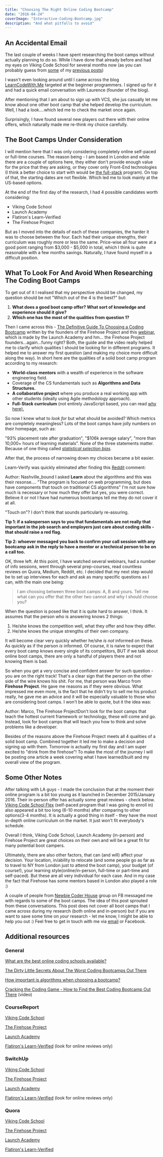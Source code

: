 ```yaml
---
title: "Choosing The Right Online Coding Bootcamp"
date: "2016-04-24"
coverImage: "Interactive-Coding-Bootcamp.jpg"
description: "And what pitfalls to avoid"
---
```


## An Accidental Email

The last couple of weeks I have spent researching the boot camps without actually planning to do so. While I have done that already before and had my eyes on Viking Code School for several months now (as you can probably guess from [some](http://localhost/vcs-prep-work-tearing-and-mocking-up-facebook-ux-and-design-part-1/) of my [previous posts](http://localhost/vcs-prep-work-tearing-and-mocking-up-facebook-ux-and-design-part-2/))

I wasn't even looking around until I came across the blog [LearnCodeWith.Me](http://learntocodewith.me/) targeted at the beginner programmers. I signed up for it and had a quick email conversation with Laurence (founder of the blog).

After mentioning that I am about to sign up with VCS, she jus casually let me know about one other boot camp that she helped develop the curriculum. Well, I had a look....which led me to check the market once again.

Surprisingly, I have found several new players out there with their online offers, which naturally made me re-think my choice carefully.

## The Boot Camps Under Consideration

I will mention here that I was only considering completely online self-paced or full-time courses. The reason being - I am based in London and while there are a couple of options here, they either don't provide enough value for the price that they are asking, or they cover only Front-End technologies (I think a better choice to start with would be [the full-stack](https://www.quora.com/What-does-the-term-full-stack-programmer-mean) program). On top of that, the starting dates are not flexible. Which led me to look mainly at the US-based options.

At the end of the first day of the research, I had 4 possible candidates worth considering:

- Viking Code School
- Launch Academy
- Flatiron's Learn-Verified
- The Firehose Project

But as I moved into the details of each of these companies, the harder it was to choose between the four. Each had their unique strengths, their curriculum was roughly more or less the same. Price-wise all four were at a good point ranging from $3,000 - $5,000 in total, which I think is quite reasonable with a few months savings. Naturally, I have found myself in a difficult position.

## What To Look For And Avoid When Researching The Coding Boot Camps

To get out of it I realised that my perspective should be changed, my question should be not "Which out of the 4 is the best?" but:

1. **What does a good boot camp offer? What sort of knowledge and experience should it give?**
2. **Which one has** **the most of the qualities from question 1?**

Then I came across this - [The Definitive Guide To Choosing a Coding Bootcamp](https://www.thefirehoseproject.com/definitive-guide) written by the founders of the Firehose Project and this [webinar](https://www.youtube.com/watch?v=zyOmcPz_5uw), which is made by the Launch Academy and hm... the Firehose Project founders...again...funny right? Both, the guide and the video really helped me to clarify which qualities I should be looking for in different programs. It helped me to answer my first question (and making my choice more difficult along the way). In short here are the qualities of a solid boot camp program according to my research:

- **World-class mentors** with a wealth of experience in the software engineering field.
- Coverage of the CS fundamentals such as **Algorithms and Data Structures.**
- **A collaborative project** where you produce a real working app with other students (ideally using Agile methodology approach).
- **Full-Stack curriculum** (not entirely JavaScript based, you can read [why here).](http://blog.thefirehoseproject.com/posts/why-im-angry-at-people-who-only-learn-javascript/)

So now I knew what to _look for_ but what should be avoided? Which metrics are completely meaningless? Lots of the boot camps have jolly numbers on their homepage, such as:

"93% placement rate after graduation", "$106k average salary", "more than 10,000+ hours of learning materials". None of the three statements matter. Because of one thing called [_statistical selection bias_](https://medium.com/@kenmazaika/the-dirty-little-secrets-about-the-worst-coding-bootcamps-out-there-a894fea33efe#.zb1lsvscv).

After that, the process of narrowing down my choices became a bit easier.

Learn-Verify was quickly eliminated after finding this [Reddit](https://www.reddit.com/r/learnprogramming/comments/3pnj9i/how_important_is_algorithms_when_choosing_a/) comment:

Author: Nashville_bound I asked **Learn** about the algorithms and this was their resonse.... "The program is focused on web programming, but does have components that touch on traditional CS algorithms" I'm not sure how much is necessary or how much they offer but yes, you were correct. Believe it or not I have had numerous bootcamps tell me they do not cover it at all.

"Touch on"? I don't think that sounds particularly re-assuring.

**Tip 1: if a salesperson says to you that fundamentals are not really that important in the job search and employers just care about coding skills - that should raise a red flag.**

**Tip 2: whoever messaged you back to confirm your call session with any bootcamp ask in the reply to have a mentor or a technical person to be on a call too.**

OK, three left. At this point, I have watched several webinars, had a number of info sessions, went through several prep-courses, read countless reviews on Quora, Medium, Reddit, etc. I decided that my next step would be to set up interviews for each and ask as many specific questions as I can, with the main one being:

>I am choosing between three boot camps: A, B and yours. Tell me what can you offer that the other two cannot and why I should choose you?

When the question is posed like that it is quite hard to answer, I think. It assumes that the person who is answering knows 2 things:

1. He/she knows the competition well, what they offer and how they differ.
2. He/she knows the unique strengths of their own company.

It will become clear very quickly whether he/she _is not_ informed on these. As quickly as if the person _is_ informed. Of course, it is naive to expect that every boot camp knows every single of its competitors, BUT if we talk about online boot camps, there are only a handful of players there and not knowing them is bad.

So when you get a very concise and confident answer for such question - you are on the right track! That's a clear sign that the person on the other side of the wire knows his shit. For me, that person was Marco from **Firehose Project**. He gave me reasons as if they were obvious. What impressed me even more, is the fact that he didn't try to sell me his product really, he gave me an advice and it will be especially valuable to those who are considering boot camps. I won't be able to quote, but it the idea was:

Author: Marco, The Firehose ProjectDon't look for the boot camps that teach the hottest current framework or technology, these will come and go. Instead, look for boot camps that will teach you how to think and solve problems like a developer.

Besides of the reasons above the Firehose Project meets all 4 qualities of a solid boot camp. Combined together it led me to make a decision and signing up with them. Tomorrow is actually my first day and I am super excited to "drink from the firehose"! To make the most of the journey I will be posting one article a week covering what I have learned/built and my overall view of the program.

## Some Other Notes

After talking with LA guys - I made the conclusion that at the moment their online program is a bit too young as it launched in December 2015/January 2016. Their in-person offer has actually some great reviews - check below. [Viking Code School Flex](https://www.youtube.com/watch?v=DmuBaQrGjn0) (self-paced program that I was going to enroll in) also appeared a bit too long (6-10 months) after comparing to other options(3-4 months). It is actually a good thing in itself - they have the most in-depth online curriculum on the market. It just won't fit everybody's schedule.

Overall I think, Viking Code School, Launch Academy (in-person) and Firehose Project are great choices on their own and will be a great fit for many potential boot campers.

Ultimately, there are also other factors, that can (and will) affect your decision. Your location, in/ability to relocate (and some people go as far as to travel to NY from London just to attend the boot camp), your budget (of course!), your learning style(online/in-person, full-time or part-time and self-paced). But these are all very individual for each case. And in my case the fact that Firehose has some mentors based in London also played a role :)

A couple of people from [Newbie Coder House](https://www.facebook.com/groups/1594816820775537/) group on FB messaged me with regards to some of the boot camps. The idea of this post sprouted from these conversations. This post does not cover all boot camps that I came across during my research (both online and in-person) but if you are want to save some time on _your_ research - let me know, I might be able to help you out :) Feel free to get in touch with me via [email](mailto:aleksgbko@gmail.com) or Facebook.

## Additional resources

### General

[What are the best online coding schools available?](https://www.quora.com/What-are-the-best-online-coding-schools-available)

[The Dirty Little Secrets About The Worst Coding Bootcamps Out There](https://medium.com/@kenmazaika/the-dirty-little-secrets-about-the-worst-coding-bootcamps-out-there-a894fea33efe#.5tzf76n8j)

[How important is algorithms when choosing a bootcamp?](https://www.reddit.com/r/learnprogramming/comments/3pnj9i/how_important_is_algorithms_when_choosing_a/)

[Cracking the Coding Game - How to Find the Best Coding Bootcamp Out There](https://www.youtube.com/watch?v=zyOmcPz_5uw) (video)

### CourseReport

[Viking Code School](https://www.coursereport.com/schools/viking-code-school)

[The Firehose Project](https://www.coursereport.com/schools/the-firehose-project)

[Launch Academy](https://www.coursereport.com/schools/launch-academy)

[Flatiron's Learn-Verified](https://www.coursereport.com/schools/flatiron-school) (look for online reviews only)

### SwitchUp

[Viking Code School](https://www.coursereport.com/schools/viking-code-school)

[The Firehose Project](https://www.switchup.org/bootcamps/the-firehose-project)

[Launch Academy](https://www.switchup.org/bootcamps/launch-academy)

[Flatiron's Learn-Verified](https://www.switchup.org/bootcamps/the-flatiron-school) (look for online reviews only)

### Quora

[Viking Code School](https://www.quora.com/topic/Viking-Code-School)

[The Firehose Project](https://www.quora.com/topic/The-Firehose-Project-1)

[Launch Academy](https://www.quora.com/topic/Launch-Academy)

[Flatiron's Learn-Verified](https://www.quora.com/topic/Learn-Verified)
